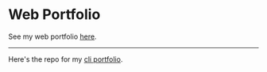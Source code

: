 # Web Portfolio

See my web portfolio [here](https://itsmysterybox.github.io/).

---

Here's the repo for my [cli portfolio](https://github.com/itsmysterybox/cli-portfolio/).

